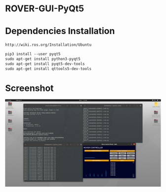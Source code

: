 # ROVER-GUI-PyQt5

# Dependencies Installation

```
http://wiki.ros.org/Installation/Ubuntu
```
```
pip3 install --user pyqt5  
sudo apt-get install python3-pyqt5  
sudo apt-get install pyqt5-dev-tools
sudo apt-get install qttools5-dev-tools
```

# Screenshot
<img src ="ss.png">
